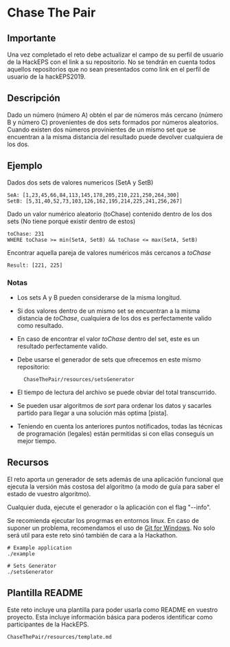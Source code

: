 # Chase The Pair

## Importante

Una vez completado el reto debe actualizar el campo de su perfil de usuario de la HackEPS con el link a su repositorio. No se tendrán en cuenta todos aquellos repositorios que no sean presentados como link en el perfil de usuario de la hackEPS2019.

## Descripción

Dado un número (número A) obtén el par de números más cercano (número B y número C) provenientes de dos sets formados por números aleatorios. Cuando existen dos números provinientes de un mismo set que se encuentran a la misma distancia del resultado puede devolver cualquiera de los dos. 

## Ejemplo
Dados dos sets de valores numericos (SetA y SetB)

    SeA: [1,23,45,66,84,113,145,178,205,210,221,250,264,300]
    SetB: [5,31,40,52,73,103,126,162,195,214,225,241,256,267]

Dado un valor numérico aleatorio (toChase) contenido dentro de los dos sets (No tiene porqué existir dentro de estos)

    toChase: 231
    WHERE toChase >= min(SetA, SetB) && toChase <= max(SetA, SetB)

Encontrar aquella pareja de valores numéricos más cercanos a _toChase_

    Result: [221, 225]

### Notas
- Los sets A y B pueden considerarse de la misma longitud.
- Si dos valores dentro de un mismo set se encuentran a la misma distancia de _toChase_, cualquiera de los dos es perfectamente valido como resultado.
- En caso de encontrar el valor _toChase_ dentro del set, este es un resultado perfectamente valido.
- Debe usarse el generador de sets que ofrecemos en este mísmo repositorio:
  
        ChaseThePair/resources/setsGenerator

- El tiempo de lectura del archivo se puede obviar del total transcurrido.
- Se pueden usar algoritmos de _sort_ para ordenar los datos y sacarles partido para llegar a una solución más optima [pista].
- Teniendo en cuenta los anteriores puntos notificados, todas las técnicas de programación (legales) están permitidas si con ellas conseguís un mejor tiempo.

## Recursos
El reto aporta un generador de sets además de una aplicación funcional que ejecuta la versión más costosa del algoritmo (a modo de guía para saber el estado de vuestro algoritmo). 

Cualquier duda, ejecute el generador o la aplicación con el flag "--info".

Se recomienda ejecutar los progrmas en entornos linux. En caso de suponer un problema, recomendamos el uso de [Git for Windows](https://gitforwindows.org/). No solo será util para este reto sinó también de cara a la Hackathon.

    # Example application
    ./example

    # Sets Generator
    ./setsGenerator

## Plantilla README
Este reto incluye una plantilla para poder usarla como README en vuestro proyecto. Esta incluye información básica para poderos identificar como participantes de la HackEPS.

    ChaseThePair/resources/template.md
